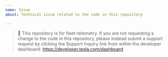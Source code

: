 ```yaml
---
name: Issue
about: Technical issue related to the code in this repository

---
```


> 🚨 This repository is for fleet-telemetry. If you are not requesting a change to the code in this repository, please instead submit a support request by clicking the Support Inquiry link from within the developer dashboard: https://developer.tesla.com/dashboard
